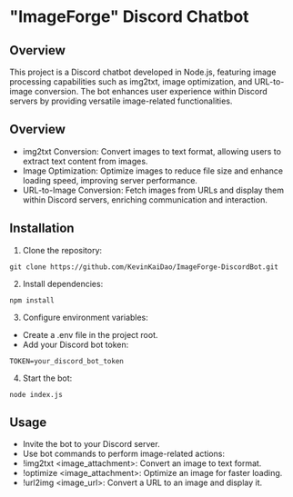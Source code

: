 # "ImageForge" Discord Chatbot 

## Overview
This project is a Discord chatbot developed in Node.js, featuring image processing capabilities such as img2txt, image optimization, and URL-to-image conversion. The bot enhances user experience within Discord servers by providing versatile image-related functionalities.

## Overview
- img2txt Conversion: Convert images to text format, allowing users to extract text content from images.
- Image Optimization: Optimize images to reduce file size and enhance loading speed, improving server performance.
- URL-to-Image Conversion: Fetch images from URLs and display them within Discord servers, enriching communication and interaction.

## Installation
1. Clone the repository:
```
git clone https://github.com/KevinKaiDao/ImageForge-DiscordBot.git
```

2. Install dependencies:
```
npm install
```

3. Configure environment variables:
- Create a .env file in the project root.
- Add your Discord bot token:
```
TOKEN=your_discord_bot_token
```

4. Start the bot:
```
node index.js
```

## Usage
- Invite the bot to your Discord server.
- Use bot commands to perform image-related actions:
 - !img2txt <image_attachment>: Convert an image to text format.
 - !optimize <image_attachment>: Optimize an image for faster loading.
 - !url2img <image_url>: Convert a URL to an image and display it.

